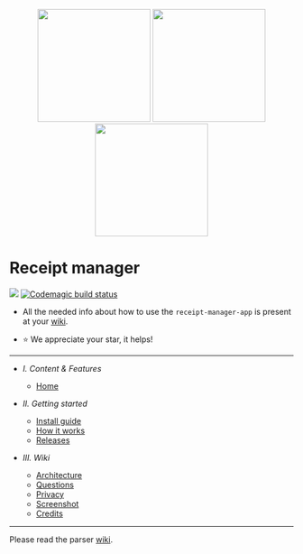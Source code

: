 <p align="center">
  <img width=200 src="https://i.imgur.com/UJZ3OxY.png">

  <img width=200 src="https://i.imgur.com/ROC4FM4.png">

  <img width=200 src="https://i.imgur.com/7tkfz75.png">

</p>

# Receipt manager
![](https://cdn.rawgit.com/sindresorhus/awesome/d7305f38d29fed78fa85652e3a63e154dd8e8829/media/badge.svg)
[![Codemagic build status](https://api.codemagic.io/apps/5fcbc24c59d78f5801f494d8/5fcbc24c59d78f5801f494d7/status_badge.svg)](https://codemagic.io/apps/5fcbc24c59d78f5801f494d8/5fcbc24c59d78f5801f494d7/latest_build) 


* All the needed info about how to  use the `receipt-manager-app` is present at your [wiki](https://github.com/ReceiptManager/receipt-manager-app/wiki). 

* :star: We appreciate your star, it helps!

---

- *I. Content & Features*
  - [Home](https://github.com/ReceiptManager/receipt-parser-app/wiki)
  

- *II. Getting started*
  - [Install guide](https://github.com/ReceiptManager/receipt-parser-app/wiki/Install-guide)
  - [How it works](https://github.com/ReceiptManager/receipt-parser-app/wiki/How-it-works)
  - [Releases](https://github.com/ReceiptManager/receipt-parser-app/wiki/Releases)
  
- *III. Wiki*
  - [Architecture](https://github.com/ReceiptManager/receipt-parser-app/wiki/Architecture)
  - [Questions](https://github.com/ReceiptManager/receipt-parser-app/wiki/Questions)
  - [Privacy](https://github.com/ReceiptManager/receipt-parser-app/wiki/Privacy)
  - [Screenshot](https://github.com/ReceiptManager/receipt-parser-app/wiki/Screenshots)
  - [Credits](https://github.com/ReceiptManager/receipt-parser-app/wiki/Credits)
  
---

Please read the parser [wiki](https://github.com/ReceiptManager/receipt-parser-server/wiki/Install-using-pip).
